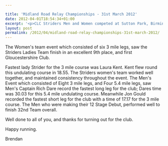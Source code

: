 ```yaml
---

title: 'Midland Road Relay Championships - 31st March 2012'
date: 2012-04-01T18:54:34+01:00
excerpt: '<p>CLC Striders Men and Women competed at Sutton Park, Birmingham Saturday 31st March in the Midland Road Relay Championships.</p>'
layout: post
permalink: /2012/04/midland-road-relay-championships-31st-march-2012/
---
```

</p> 

The Women's team event which consisted of six 3 mile legs, saw the Striders Ladies Team finish in an excellent 9th place, and first Gloucestershire Club.

Fastest lady Strider for the 3 mile course was Laura Kent. Kent flew round this undulating course in 18.55. The Striders women's team worked well together, and maintained consistency throughout the event. The Men's Event which consisted of Eight 3 mile legs, and Four 5.4 mile legs, saw Men's Captain Rich Dare record the fastest long leg for the club; Dares time was 30.03 for this 5.4 mile undulating course. Meanwhile Jon Gould recorded the fastest short leg for the club with a time of 17.17 for the 3 mile course. The Men who were making their 12 Stage Debut, performed well to finish 32nd Team overall.

Well done to all of you, and thanks for turning out for the club.

Happy running. 

Brendan</p>